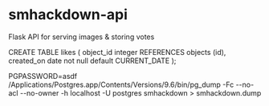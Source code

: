# smhackdown-api
Flask API for serving images &amp; storing votes


CREATE TABLE likes (
    object_id integer REFERENCES objects (id),
    created_on date not null default CURRENT_DATE
);

PGPASSWORD=asdf /Applications/Postgres.app/Contents/Versions/9.6/bin/pg_dump -Fc --no-acl --no-owner -h localhost -U postgres smhackdown > smhackdown.dump